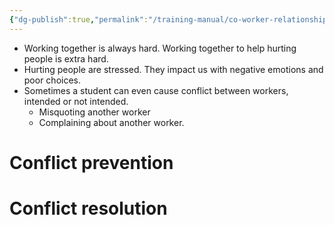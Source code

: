 ```yaml
---
{"dg-publish":true,"permalink":"/training-manual/co-worker-relationships/"}
---
```


- Working together is always hard. Working together to help hurting people is extra hard.
- Hurting people are stressed. They impact us with negative emotions and poor choices. 
- Sometimes a student can even cause conflict between workers, intended or not intended.
	- Misquoting another worker
	- Complaining about another worker.    
# Conflict prevention

# Conflict resolution

